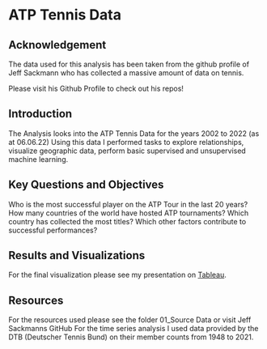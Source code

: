 # ATP Tennis Data

## Acknowledgement
The data used for this analysis has been taken from the github profile of Jeff Sackmann who has collected a massive amount of data on tennis.

Please visit his Github Profile to check out his repos!

## Introduction

The Analysis looks into the ATP Tennis Data for the years 2002 to 2022 (as at 06.06.22)
Using this data I performed tasks to explore relationships, visualize geographic data, perform basic supervised and unsupervised machine learning.

## Key Questions and Objectives

Who is the most successful player on the ATP Tour in the last 20 years?
How many countries of the world have hosted ATP tournaments?
Which country has collected the most titles?
Which other factors contribute to successful performances?

## Results and Visualizations

For the final visualization please see my presentation on [Tableau](https://public.tableau.com/app/profile/christoph.sch.neseiffen/viz/ATPTennisDataAnalysis/ATPCountries?publish=yes).

## Resources
For the resources used please see the folder 01_Source Data or visit Jeff Sackmanns GitHub
For the time series analysis I used data provided by the DTB (Deutscher Tennis Bund) on their member counts from 1948 to 2021.

